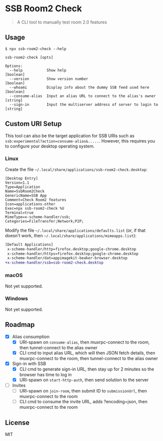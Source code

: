 # SSB Room2 Check

> A CLI tool to manually test room 2.0 features

## Usage

```
$ npx ssb-room2-check --help

ssb-room2-check [opts]

Options:
  --help           Show help                                           [boolean]
  --version        Show version number                                 [boolean]
  --whoami         Display info about the dummy SSB feed used here     [boolean]
  --consume-alias  Input an alias URL to connect to the alias's owner   [string]
  --sign-in        Input the multiserver address of server to login to  [string]
```

## Custom URI Setup

This tool can also be the target application for SSB URIs such as `ssb:experimental?action=consume-alias&.....`. However, this requires you to configure your desktop operating system.

### Linux

Create the file `~/.local/share/applications/ssb-room2-check.desktop`:

```
[Desktop Entry]
Version=1.1
Type=Application
Name=SsbRoom2Check
GenericName=SSB App
Comment=Check Room2 features
Icon=applications-other
Exec=npx ssb-room2-check %U
Terminal=true
MimeType=x-scheme-handler/ssb;
Categories=FileTransfer;Network;P2P;
```

Modify the file `~/.local/share/applications/defaults.list` (or, if that doesn't work, then `~/.local/share/applications/mimeapps.list`):

```diff
[Default Applications]
 x-scheme-handler/http=firefox.desktop;google-chrome.desktop
 x-scheme-handler/https=firefox.desktop;google-chrome.desktop
 x-scheme-handler/dat=appimagekit-beaker-browser.desktop
+x-scheme-handler/ssb=ssb-room2-check.desktop
```

### macOS

Not yet supported.

### Windows

Not yet supported.

## Roadmap

- [x] Alias consumption
  - [x] URI-spawn on `consume-alias`, then muxrpc-connect to the room, then tunnel-connect to the alias owner
  - [x] CLI cmd to input alias URL, which will then JSON fetch details, then muxrpc-connect to the room, then tunnel-connect to the alias owner
- [x] Sign-in with SSB
  - [x] CLI cmd to generate sign-in URL, then stay up for 2 minutes so the browser has time to log in
  - [x] URI-spawn on `start-http-auth`, then send solution to the server
- [ ] Invites
  - [ ] URI-spawn on `join-room`, then submit ID to `submissionUrl`, then muxrpc-connect to the room
  - [ ] CLI cmd to consume the invite URL, adds ?encoding=json, then muxrpc-connect to the room

## License

MIT

